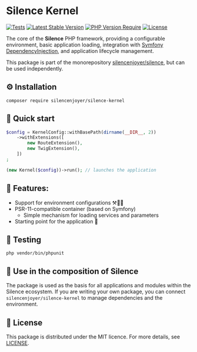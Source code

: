 # Silence Kernel

[![Tests](https://github.com/silencenjoyer/silence-kernel/actions/workflows/tests.yml/badge.svg)](https://github.com/silencenjoyer/silence-kernel/actions/workflows/tests.yml)
[![Latest Stable Version](https://img.shields.io/packagist/v/silencenjoyer/silence-kernel.svg)](https://packagist.org/packages/silencenjoyer/silence-kernel)
[![PHP Version Require](https://img.shields.io/packagist/php-v/silencenjoyer/silence-kernel.svg)](https://packagist.org/packages/silencenjoyer/silence-kernel)
[![License](https://img.shields.io/github/license/silencenjoyer/silence-kernel)](LICENSE)

The core of the **Silence** PHP framework, providing a configurable environment, basic application loading, integration with [Symfony DependencyInjection](https://symfony.com/doc/current/components/dependency_injection.html), and application lifecycle management.

This package is part of the monorepository [silencenjoyer/silence](https://github.com/silencenjoyer/silence), but can be used independently.

## ⚙️ Installation

``
composer require silencenjoyer/silence-kernel
``

## 🚀 Quick start

```php
$config = KernelConfig::withBasePath(dirname(__DIR__, 2))
    ->withExtensions([
        new RouteExtension(),
        new TwigExtension(),
    ])
;

(new Kernel($config))->run(); // launches the application
```

## 🧱 Features:
- Support for environment configurations ⚒️💼🔄
- PSR-11-compatible container (based on Symfony)
  - Simple mechanism for loading services and parameters
- Starting point for the application 🏁

## 🧪 Testing
``
php vendor/bin/phpunit
``

## 🧩 Use in the composition of Silence
The package is used as the basis for all applications and modules within the Silence ecosystem. 
If you are writing your own package, you can connect ``silencenjoyer/silence-kernel`` to manage dependencies and the environment.

## 📄 License
This package is distributed under the MIT licence. For more details, see [LICENSE](LICENSE).
